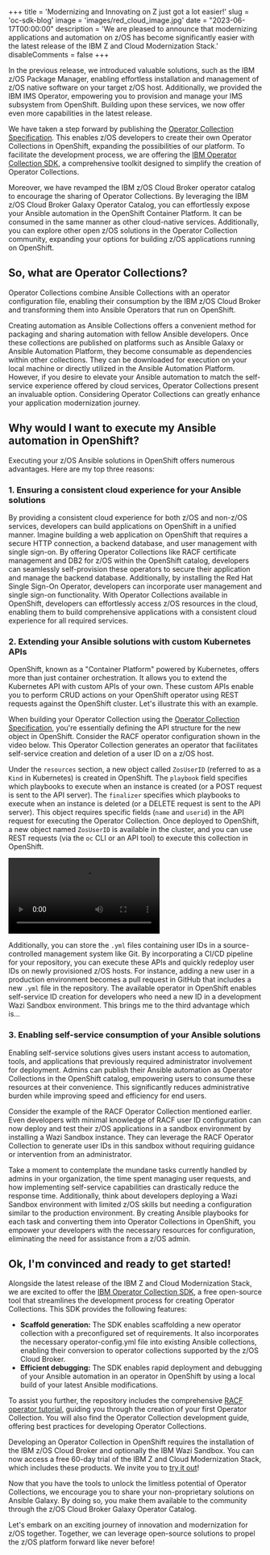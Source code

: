 +++
title = 'Modernizing and Innovating on Z just got a lot easier!'
slug = 'oc-sdk-blog'
image = 'images/red_cloud_image.jpg'
date = "2023-06-17T00:00:00"
description = 'We are pleased to announce that modernizing applications and automation on z/OS has become significantly easier with the latest release of the IBM Z and Cloud Modernization Stack.'
disableComments = false
+++


In the previous release, we introduced valuable solutions, such as the IBM z/OS Package Manager, enabling effortless installation and management of z/OS native software on your target z/OS host. Additionally, we provided the IBM IMS Operator, empowering you to provision and manage your IMS subsystem from OpenShift. Building upon these services, we now offer even more capabilities in the latest release.

We have taken a step forward by publishing the [Operator Collection Specification][oc-spec]. This enables z/OS developers to create their own Operator Collections in OpenShift, expanding the possibilities of our platform. To facilitate the development process, we are offering the [IBM Operator Collection SDK][oc-sdk], a comprehensive toolkit designed to simplify the creation of Operator Collections.

Moreover, we have revamped the IBM z/OS Cloud Broker operator catalog to encourage the sharing of Operator Collections. By leveraging the IBM z/OS Cloud Broker Galaxy Operator Catalog, you can effortlessly expose your Ansible automation in the OpenShift Container Platform. It can be consumed in the same manner as other cloud-native services. Additionally, you can explore other open z/OS solutions in the Operator Collection community, expanding your options for building z/OS applications running on OpenShift.


## **So, what are Operator Collections?**

Operator Collections combine Ansible Collections with an operator configuration file, enabling their consumption by the IBM z/OS Cloud Broker and transforming them into Ansible Operators that run on OpenShift.

Creating automation as Ansible Collections offers a convenient method for packaging and sharing automation with fellow Ansible developers. Once these collections are published on platforms such as Ansible Galaxy or Ansible Automation Platform, they become consumable as dependencies within other collections. They can be downloaded for execution on your local machine or directly utilized in the Ansible Automation Platform. However, if you desire to elevate your Ansible automation to match the self-service experience offered by cloud services, Operator Collections present an invaluable option. Considering Operator Collections can greatly enhance your application modernization journey.


## **Why would I want to execute my Ansible automation in OpenShift?**

Executing your z/OS Ansible solutions in OpenShift offers numerous advantages. Here are my top three reasons:

### **1. Ensuring a consistent cloud experience for your Ansible solutions**

By providing a consistent cloud experience for both z/OS and non-z/OS services, developers can build applications on OpenShift in a unified manner. Imagine building a web application on OpenShift that requires a secure HTTP connection, a backend database, and user management with single sign-on. By offering Operator Collections like RACF certificate management and DB2 for z/OS within the OpenShift catalog, developers can seamlessly self-provision these operators to secure their application and manage the backend database. Additionally, by installing the Red Hat Single Sign-On Operator, developers can incorporate user management and single sign-on functionality. With Operator Collections available in OpenShift, developers can effortlessly access z/OS resources in the cloud, enabling them to build comprehensive applications with a consistent cloud experience for all required services.

### **2. Extending your Ansible solutions with custom Kubernetes APIs**

OpenShift, known as a "Container Platform" powered by Kubernetes, offers more than just container orchestration. It allows you to extend the Kubernetes API with custom APIs of your own. These custom APIs enable you to perform CRUD actions on your OpenShift operator using REST requests against the OpenShift cluster. Let's illustrate this with an example.

When building your Operator Collection using the [Operator Collection Specification][oc-spec], you're essentially defining the API structure for the new object in OpenShift. Consider the RACF operator configuration shown in the video below. This Operator Collection generates an operator that facilitates self-service creation and deletion of a user ID on a z/OS host.

Under the `resources` section, a new object called `ZosUserID` (referred to as a `Kind` in Kubernetes) is created in OpenShift. The `playbook` field specifies which playbooks to execute when an instance is created (or a POST request is sent to the API server). The `finalizer` specifies which playbooks to execute when an instance is deleted (or a DELETE request is sent to the API server). This object requires specific fields (`name` and `userid`) in the API request for executing the Operator Collection. Once deployed to OpenShift, a new object named `ZosUserID` is available in the cluster, and you can use REST requests (via the `oc` CLI or an API tool) to execute this collection in OpenShift.

<video src=https://github.com/freemanlatrell/blog/assets/24191850/4f9693ce-d901-47ba-8883-6fcd353b3d8e controls="controls" style="max-width: 730px;">
</video>

Additionally, you can store the `.yml` files containing user IDs in a source-controlled management system like Git. By incorporating a CI/CD pipeline for your repository, you can execute these APIs and quickly redeploy user IDs on newly provisioned z/OS hosts. For instance, adding a new user in a production environment becomes a pull request in GitHub that includes a new `.yml` file in the repository. The available operator in OpenShift enables self-service ID creation for developers who need a new ID in a development Wazi Sandbox environment. This brings me to the third advantage which is...


### **3. Enabling self-service consumption of your Ansible solutions**

Enabling self-service solutions gives users instant access to automation, tools, and applications that previously required administrator involvement for deployment. Admins can publish their Ansible automation as Operator Collections in the OpenShift catalog, empowering users to consume these resources at their convenience. This significantly reduces administrative burden while improving speed and efficiency for end users.

Consider the example of the RACF Operator Collection mentioned earlier. Even developers with minimal knowledge of RACF user ID configuration can now deploy and test their z/OS applications in a sandbox environment by installing a Wazi Sandbox instance. They can leverage the RACF Operator Collection to generate user IDs in this sandbox without requiring guidance or intervention from an administrator.

Take a moment to contemplate the mundane tasks currently handled by admins in your organization, the time spent managing user requests, and how implementing self-service capabilities can drastically reduce the response time. Additionally, think about developers deploying a Wazi Sandbox environment with limited z/OS skills but needing a configuration similar to the production environment. By creating Ansible playbooks for each task and converting them into Operator Collections in OpenShift, you empower your developers with the necessary resources for configuration, eliminating the need for assistance from a z/OS admin.


## **Ok, I'm convinced and ready to get started!**

Alongside the latest release of the IBM Z and Cloud Modernization Stack, we are excited to offer the [IBM Operator Collection SDK][oc-sdk], a free open-source tool that streamlines the development process for creating Operator Collections. This SDK provides the following features:
- **Scaffold generation:** The SDK enables scaffolding a new operator collection with a preconfigured set of requirements. It also incorporates the necessary operator-config.yml file into existing Ansible collections, enabling their conversion to operator collections supported by the z/OS Cloud Broker.
- **Efficient debugging:** The SDK enables rapid deployment and debugging of your Ansible automation in an operator in OpenShift by using a local build of your latest Ansible modifications.

To assist you further, the repository includes the comprehensive [RACF operator tutorial][oc-sdk-tutorial], guiding you through the creation of your first Operator Collection. You will also find the Operator Collection development guide, offering best practices for developing Operator Collections.

Developing an Operator Collection in OpenShift requires the installation of the IBM z/OS Cloud Broker and optionally the IBM Wazi Sandbox. You can now access a free 60-day trial of the IBM Z and Cloud Modernization Stack, which includes these products. We invite you to [try it out][trial-link]!

Now that you have the tools to unlock the limitless potential of Operator Collections, we encourage you to share your non-proprietary solutions on Ansible Galaxy. By doing so, you make them available to the community through the z/OS Cloud Broker Galaxy Operator Catalog.

Let's embark on an exciting journey of innovation and modernization for z/OS together. Together, we can leverage open-source solutions to propel the z/OS platform forward like never before!


[oc-sdk]:https://github.com/IBM/operator-collection-sdk/tree/main/ibm/operator_collection_sdk
[oc-sdk-tutorial]:https://github.com/IBM/operator-collection-sdk/blob/main/docs/tutorial.md
[oc-spec]:https://github.com/IBM/operator-collection-sdk/blob/main/docs/spec.md
[example-operator]:https://github.com/IBM/operator-collection-sdk/tree/main/examples/racf-operator
[trial-link]:https://www.ibm.com/account/reg/us-en/signup?formid=urx-51680

